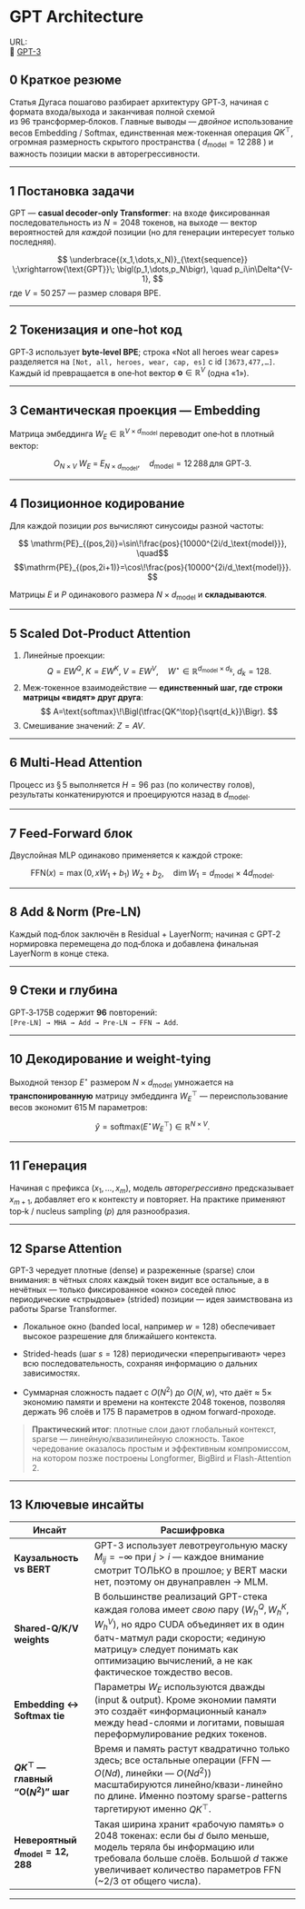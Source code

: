 
# GPT Architecture  

URL:  
🔗 [GPT-3](https://dugas.ch/artificial_curiosity/GPT_architecture.html)

## 0 Краткое резюме
Статья Дугаса пошагово разбирает архитектуру GPT‑3, начиная с формата входа/выхода и заканчивая полной схемой из 96 трансформер‑блоков. Главные выводы — *двойное* использование весов Embedding / Softmax, единственная меж‑токенная операция $QK^\top$, огромная размерность скрытого пространства ( $d_\text{model}=12\,288$ ) и важность позиции маски в авторегрессивности.

---

## 1 Постановка задачи
GPT — **casual decoder‑only Transformer**: на входе фиксированная последовательность из $N=2048$ токенов, на выходе — вектор вероятностей для *каждой* позиции (но для генерации интересует только последняя).

$$
\underbrace{(x_1,\dots,x_N)}_{\text{sequence}}
\;\xrightarrow{\text{GPT}}\;
\bigl(p_1,\dots,p_N\bigr), \quad
p_i\in\Delta^{V-1},
$$
где $V=50\,257$ — размер словаря BPE.

---

## 2 Токенизация и one‑hot код
GPT‑3 использует **byte‑level BPE**; строка «Not all heroes wear capes» разделяется на `[Not, all, heroes, wear, cap, es]` с id `[3673,477,…]`.  
Каждый id превращается в one‑hot вектор $\mathbf{o}\in\mathbb R^{V}$ (одна «1»).

---

## 3 Семантическая проекция — Embedding  
Матрица эмбеддинга $W_E\in\mathbb R^{V\times d_\text{model}}$ переводит one‑hot в плотный вектор:

$$
O_{N\times V}\;W_E\;=\;E_{N\times d_\text{model}},\quad
d_\text{model}=12\,288\,\text{для GPT‑3}.
$$

---

## 4 Позиционное кодирование  
Для каждой позиции $pos$ вычисляют синусоиды разной частоты:

$$
\mathrm{PE}_{(pos,2i)}=\sin\!\frac{pos}{10000^{2i/d_\text{model}}},
\quad$$
$$\mathrm{PE}_{(pos,2i+1)}=\cos\!\frac{pos}{10000^{2i/d_\text{model}}}.
$$

Матрицы $E$ и $P$ одинакового размера $N\times d_\text{model}$ и **складываются**.

---

## 5 Scaled Dot‑Product Attention  

1. Линейные проекции:
   $$
   Q=EW^Q,\;K=EW^K,\;V=EW^V,\quad
   W^\star \in \mathbb R^{d_\text{model}\times d_k},\ d_k=128.
   $$
2. Меж‑токенное взаимодействие — **единственный шаг, где строки матрицы «видят» друг друга**:
   $$
   A=\text{softmax}\!\Bigl(\tfrac{QK^\top}{\sqrt{d_k}}\Bigr).
   $$
3. Смешивание значений: $Z=AV$.

---

## 6 Multi‑Head Attention  
Процесс из § 5 выполняется $H=96$ раз (по количеству голов), результаты конкатенируются и проецируются назад в $d_\text{model}$.

---

## 7 Feed‑Forward блок
Двуслойная MLP одинаково применяется к каждой строке:

$$
\mathrm{FFN}(x)=\max(0,xW_1+b_1)\;W_2+b_2,
\quad
\dim W_1 = d_\text{model}\times4d_\text{model}.
$$

---

## 8 Add & Norm (Pre‑LN)  
Каждый под‑блок заключён в Residual + LayerNorm; начиная с GPT‑2 нормировка перемещена *до* под‑блока и добавлена финальная LayerNorm в конце стека.

---

## 9 Стеки и глубина  
GPT‑3‑175B содержит **96** повторений:  
`[Pre‑LN] → MHA → Add → Pre‑LN → FFN → Add`.

---

## 10 Декодирование и weight‑tying  
Выходной тензор $E^\star$ размером $N\times d_\text{model}$ умножается на **транспонированную** матрицу эмбеддинга $W_E^\top$ — переиспользование весов экономит 615 M параметров:

$$
\hat y = \text{softmax}\bigl(E^\star W_E^\top\bigr)\in\mathbb R^{N\times V}.
$$

---

## 11 Генерация
Начиная с префикса $(x_1,\dots,x_m)$, модель *авторегрессивно* предсказывает $x_{m+1}$, добавляет его к контексту и повторяет. На практике применяют top‑k / nucleus sampling ($p$) для разнообразия.

---

## 12 Sparse Attention  
GPT-3 чередует плотные (dense) и разреженные (sparse) слои внимания: в чётных слоях каждый токен видит все остальные, а в нечётных — только фиксированное «окно» соседей плюс периодические «стрыдовые» (strided) позиции — идея заимствована из работы Sparse Transformer.

* Локальное окно (banded local, например $w=128$) обеспечивает высокое разрешение для ближайшего контекста.

* Strided-heads (шаг $s=128$) периодически «перепрыгивают» через всю последовательность, сохраняя информацию о дальних зависимостях.

* Суммарная сложность падает с $O(N^{2})$ до $O(N,w)$, что даёт ≈ 5× экономию памяти и времени на контексте 2048 токенов, позволяя держать 96 слоёв и 175 B параметров в одном forward-проходе.

> **Практический итог**: плотные слои дают глобальный контекст, sparse — линейную/квазилинейную сложность. Такое чередование оказалось простым и эффективным компромиссом, на котором позже построены Longformer, BigBird и Flash-Attention 2.
---

## 13 Ключевые инсайты  
| Инсайт                                       | Расшифровка                                                                                                                                                                                                                                                                      |
| -------------------------------------------- | -------------------------------------------------------------------------------------------------------------------------------------------------------------------------------------------------------------------------------------------------------------------------------- |
| **Каузальность vs BERT**                     | GPT-3 использует левотреугольную маску $M_{ij}=-\infty$ при $j>i$ — каждое внимание смотрит ТОЛЬКО в прошлое; у BERT маски нет, поэтому он двунаправлен → MLM.                                                                                            |
| **Shared-Q/K/V weights**                    | В большинстве реализаций GPT-стека каждая голова имеет *свою* пару $(W_h^Q,W_h^K,W_h^V)$, но ядро CUDA объединяет их в один батч-матмул ради скорости; «единую матрицу» следует понимать как оптимизацию вычислений, а не как фактическое тождество весов.|
| **Embedding ↔ Softmax tie**                  | Параметры $W_E$ используются дважды (input & output). Кроме экономии памяти это создаёт «информационный канал» между head-слоями и логитами, повышая переформулирование редких токенов.                                                          |
| **$QK^\top$ — главный “O($N^2$)” шаг**   | Время и память растут квадратично только здесь; все остальные операции (FFN — $O(Nd)$, линейки — $O(Nd^2)$) масштабируются линейно/квази-линейно по длине. Именно поэтому sparse-patterns таргетируют именно $QK^\top$.            |
| **Невероятный $d_{\text{model}}=12,288$** | Такая ширина хранит «рабочую память» о 2048 токенах: если бы $d$ было меньше, модель теряла бы информацию или требовала больше слоёв. Большой $d$ также увеличивает количество параметров FFN (\~2/3 от общего числа).                               |

---